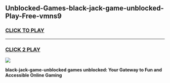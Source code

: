 
## Unblocked-Games-black-jack-game-unblocked-Play-Free-vmns9
<h3>
<a href="https://premium76.site?title=black-jack-game-unblocked&ref=18A1">CLICK TO PLAY</a></h3>
<hr>

<h3>
<a href="https://premium76.site?title=black-jack-game-unblocked&ref=18A1">CLICK 2 PLAY</a>
  
</h3>

<a href="https://premium76.site?title=black-jack-game-unblocked&ref=18A1"><img src="https://clearcache.store/games.png"></a>


**black-jack-game-unblocked games unblocked: Your Gateway to Fun and Accessible Online Gaming**
